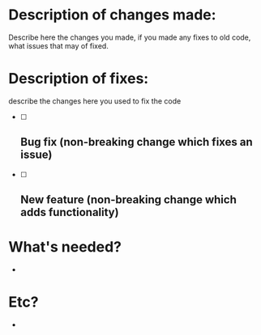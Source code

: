 # Description of changes made:

Describe here the changes you made, if you made any fixes to old code, what issues that may of fixed.

# Description of fixes:

describe the changes here you used to fix the code
- [ ] Bug fix (non-breaking change which fixes an issue)
  -
- [ ] New feature (non-breaking change which adds functionality)
  -
# What's needed?
-
# Etc?
-
